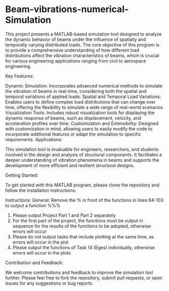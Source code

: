 # Beam-vibrations-numerical-Simulation
This project presents a MATLAB-based simulation tool designed to analyze the dynamic behavior of beams under the influence of spatially and temporally varying distributed loads. The core objective of this program is to provide a comprehensive understanding of how different load distributions affect the vibration characteristics of beams, which is crucial for various engineering applications ranging from civil to aerospace engineering.

Key Features:

Dynamic Simulation: Incorporates advanced numerical methods to simulate the vibration of beams in real-time, considering both the spatial and temporal variations of applied loads.
Spatial and Temporal Load Variations: Enables users to define complex load distributions that can change over time, offering the flexibility to simulate a wide range of real-world scenarios.
Visualization Tools: Includes robust visualization tools for displaying the dynamic response of beams, such as displacement, velocity, and acceleration profiles over time.
Customization and Extensibility: Designed with customization in mind, allowing users to easily modify the code to incorporate additional features or adapt the simulation to specific requirements.
Applications:

This simulation tool is invaluable for engineers, researchers, and students involved in the design and analysis of structural components. It facilitates a deeper understanding of vibration phenomena in beams and supports the development of more efficient and resilient structural designs.

Getting Started:

To get started with this MATLAB program, please clone the repository and follow the installation instructions:

Instructions:
General: Remove the % in front of the functions in lines 64-103 to output a function %%%
1. Please output Project Part 1 and Part 2 separately
2. For the first part of the project, the functions must be output in sequence for the results of the functions to be adopted, otherwise errors will occur
3. Please do not output tasks that include plotting at the same time, as errors will occur in the plot
4. Please output the functions of Task 14 (Eges) individually, otherwise errors will occur in the plots

Contribution and Feedback:

We welcome contributions and feedback to improve the simulation tool further. Please feel free to fork the repository, submit pull requests, or open issues for any suggestions or bug reports.
